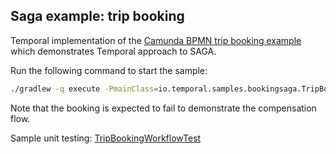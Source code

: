 ## Saga example: trip booking

Temporal implementation of
the [Camunda BPMN trip booking example](https://github.com/berndruecker/trip-booking-saga-java) which demonstrates
Temporal approach to SAGA.

Run the following command to start the sample:

```bash
./gradlew -q execute -PmainClass=io.temporal.samples.bookingsaga.TripBookingSaga
```

Note that the booking is expected to fail to demonstrate the compensation flow.

Sample unit
testing: [TripBookingWorkflowTest](https://github.com/temporalio/samples-java/blob/main/core/src/test/java/io/temporal/samples/bookingsaga/TripBookingWorkflowTest.java)
